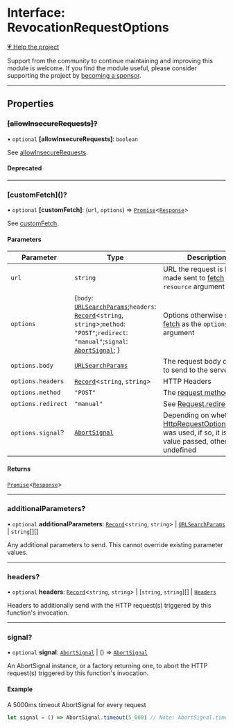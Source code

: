 # Interface: RevocationRequestOptions

[💗 Help the project](https://github.com/sponsors/panva)

Support from the community to continue maintaining and improving this module is welcome. If you find the module useful, please consider supporting the project by [becoming a sponsor](https://github.com/sponsors/panva).

***

## Properties

### ~~\[allowInsecureRequests\]?~~

• `optional` **\[allowInsecureRequests\]**: `boolean`

See [allowInsecureRequests](../variables/allowInsecureRequests.md).

#### Deprecated

***

### \[customFetch\]()?

• `optional` **\[customFetch\]**: (`url`, `options`) => [`Promise`](https://developer.mozilla.org/docs/Web/JavaScript/Reference/Global_Objects/Promise)\<[`Response`](https://developer.mozilla.org/docs/Web/API/Response)\>

See [customFetch](../variables/customFetch.md).

#### Parameters

| Parameter | Type | Description |
| ------ | ------ | ------ |
| `url` | `string` | URL the request is being made sent to [fetch](https://developer.mozilla.org/docs/Web/API/Window/fetch) as the `resource` argument |
| `options` | \{`body`: [`URLSearchParams`](https://developer.mozilla.org/docs/Web/API/URLSearchParams);`headers`: [`Record`](https://www.typescriptlang.org/docs/handbook/utility-types.html#recordkeys-type)\<`string`, `string`\>;`method`: `"POST"`;`redirect`: `"manual"`;`signal`: [`AbortSignal`](https://developer.mozilla.org/docs/Web/API/AbortSignal); \} | Options otherwise sent to [fetch](https://developer.mozilla.org/docs/Web/API/Window/fetch) as the `options` argument |
| `options.body` | [`URLSearchParams`](https://developer.mozilla.org/docs/Web/API/URLSearchParams) | The request body content to send to the server |
| `options.headers` | [`Record`](https://www.typescriptlang.org/docs/handbook/utility-types.html#recordkeys-type)\<`string`, `string`\> | HTTP Headers |
| `options.method` | `"POST"` | The [request method](https://developer.mozilla.org/en-US/docs/Web/HTTP/Methods) |
| `options.redirect` | `"manual"` | See [Request.redirect](https://developer.mozilla.org/docs/Web/API/Request/redirect) |
| `options.signal`? | [`AbortSignal`](https://developer.mozilla.org/docs/Web/API/AbortSignal) | Depending on whether [HttpRequestOptions.signal](HttpRequestOptions.md#signal) was used, if so, it is the value passed, otherwise undefined |

#### Returns

[`Promise`](https://developer.mozilla.org/docs/Web/JavaScript/Reference/Global_Objects/Promise)\<[`Response`](https://developer.mozilla.org/docs/Web/API/Response)\>

***

### additionalParameters?

• `optional` **additionalParameters**: [`Record`](https://www.typescriptlang.org/docs/handbook/utility-types.html#recordkeys-type)\<`string`, `string`\> \| [`URLSearchParams`](https://developer.mozilla.org/docs/Web/API/URLSearchParams) \| `string`[][]

Any additional parameters to send. This cannot override existing parameter values.

***

### headers?

• `optional` **headers**: [`Record`](https://www.typescriptlang.org/docs/handbook/utility-types.html#recordkeys-type)\<`string`, `string`\> \| [`string`, `string`][] \| [`Headers`](https://developer.mozilla.org/docs/Web/API/Headers)

Headers to additionally send with the HTTP request(s) triggered by this function's invocation.

***

### signal?

• `optional` **signal**: [`AbortSignal`](https://developer.mozilla.org/docs/Web/API/AbortSignal) \| () => [`AbortSignal`](https://developer.mozilla.org/docs/Web/API/AbortSignal)

An AbortSignal instance, or a factory returning one, to abort the HTTP request(s) triggered by
this function's invocation.

#### Example

A 5000ms timeout AbortSignal for every request

```js
let signal = () => AbortSignal.timeout(5_000) // Note: AbortSignal.timeout may not yet be available in all runtimes.
```
